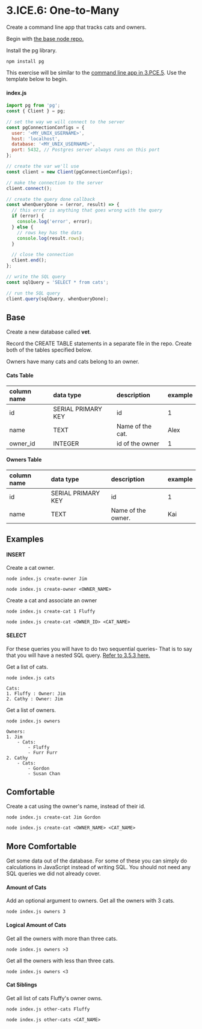 # 3.ICE.6: One-to-Many

Create a command line app that tracks cats and owners.

Begin with [the base node repo.](https://github.com/rocketacademy/base-node-swe1)

Install the pg library.

```text
npm install pg
```

This exercise will be similar to the [command line app in 3.PCE.5](../3.pce-post-class-exercises/3.pce.5-bird-watching.md). Use the template below to begin.

#### index.js

```javascript
import pg from 'pg';
const { Client } = pg;

// set the way we will connect to the server
const pgConnectionConfigs = {
  user: '<MY_UNIX_USERNAME>',
  host: 'localhost',
  database: '<MY_UNIX_USERNAME>',
  port: 5432, // Postgres server always runs on this port
};

// create the var we'll use
const client = new Client(pgConnectionConfigs);

// make the connection to the server
client.connect();

// create the query done callback
const whenQueryDone = (error, result) => {
  // this error is anything that goes wrong with the query
  if (error) {
    console.log('error', error);
  } else {
    // rows key has the data
    console.log(result.rows);
  }

  // close the connection
  client.end();
};

// write the SQL query
const sqlQuery = 'SELECT * from cats';

// run the SQL query
client.query(sqlQuery, whenQueryDone);
```

## Base

Create a new database called **vet**.

Record the CREATE TABLE statements in a separate file in the repo. Create both of the tables specified below.

Owners have many cats and cats belong to an owner.

#### Cats Table

| column name | data type | description | example |
| :--- | :--- | :--- | :--- |
| id | SERIAL PRIMARY KEY | id | 1 |
| name | TEXT | Name of the cat. | Alex |
| owner\_id | INTEGER | id of the owner | 1 |

#### Owners Table

| column name | data type | description | example |
| :--- | :--- | :--- | :--- |
| id | SERIAL PRIMARY KEY | id | 1 |
| name | TEXT | Name of the owner. | Kai |

## Examples

#### INSERT

Create a cat owner.

```text
node index.js create-owner Jim
```

```text
node index.js create-owner <OWNER_NAME>
```

Create a cat and associate an owner

```text
node index.js create-cat 1 Fluffy
```

```text
node index.js create-cat <OWNER_ID> <CAT_NAME>
```

#### SELECT

For these queries you will have to do two sequential queries- That is to say that you will have a nested SQL query. [Refer to 3.5.3 here.](../3.5-sql-applications/3.5.3-nested-sql-queries.md)

Get a list of cats.

```text
node index.js cats
```

```text
Cats:
1. Fluffy : Owner: Jim
2. Cathy : Owner: Jim
```

Get a list of owners.

```text
node index.js owners
```

```text
Owners:
1. Jim
    - Cats:
        - Fluffy
        - Furr Furr
2. Cathy
    - Cats:
        - Gordon
        - Susan Chan
```

## Comfortable

Create a cat using the owner's name, instead of their id.

```text
node index.js create-cat Jim Gordon 
```

```text
node index.js create-cat <OWNER_NAME> <CAT_NAME>
```

## More Comfortable

Get some data out of the database. For some of these you can simply do calculations in JavaScript instead of writing SQL. You should not need any SQL queries we did not already cover.

#### Amount of Cats

Add an optional argument to owners. Get all the owners with 3 cats.

```text
node index.js owners 3
```

#### Logical Amount of Cats

Get all the owners with more than three cats.

```text
node index.js owners >3
```

Get all the owners with less than three cats.

```text
node index.js owners <3
```

#### Cat Siblings

Get all list of cats Fluffy's owner owns.

```text
node index.js other-cats Fluffy
```

```text
node index.js other-cats <CAT_NAME>
```

